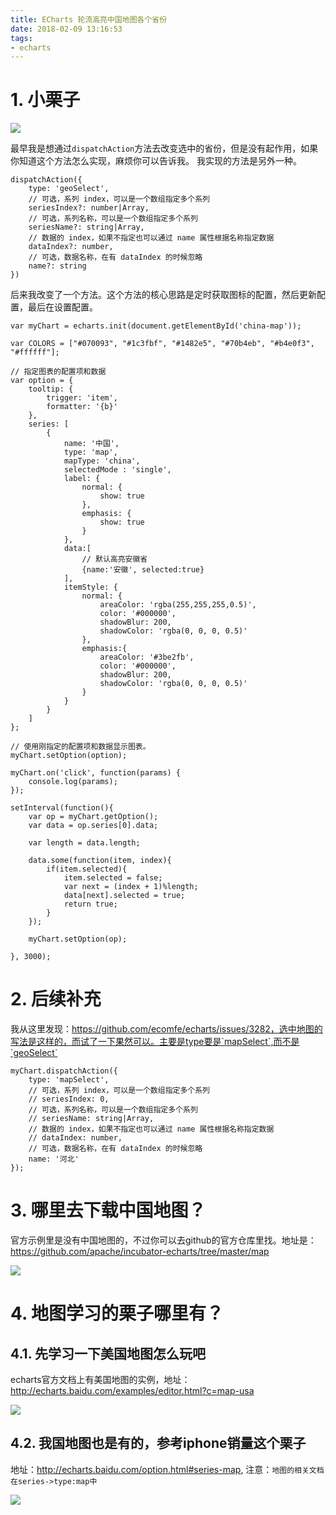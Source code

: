 ```yaml
---
title: ECharts 轮流高亮中国地图各个省份
date: 2018-02-09 13:16:53
tags:
- echarts
---
```


# 1. 小栗子

![](https://wdd-images.oss-cn-shanghai.aliyuncs.com/20180209131759_k10o0Z_bVVWEB.jpeg)

最早我是想通过`dispatchAction`方法去改变选中的省份，但是没有起作用，如果你知道这个方法怎么实现，麻烦你可以告诉我。
我实现的方法是另外一种。

```
dispatchAction({
    type: 'geoSelect',
    // 可选，系列 index，可以是一个数组指定多个系列
    seriesIndex?: number|Array,
    // 可选，系列名称，可以是一个数组指定多个系列
    seriesName?: string|Array,
    // 数据的 index，如果不指定也可以通过 name 属性根据名称指定数据
    dataIndex?: number,
    // 可选，数据名称，在有 dataIndex 的时候忽略
    name?: string
})
```

后来我改变了一个方法。这个方法的核心思路是定时获取图标的配置，然后更新配置，最后在设置配置。
```
var myChart = echarts.init(document.getElementById('china-map'));

var COLORS = ["#070093", "#1c3fbf", "#1482e5", "#70b4eb", "#b4e0f3", "#ffffff"];

// 指定图表的配置项和数据
var option = {
    tooltip: {
        trigger: 'item',
        formatter: '{b}'
    },
    series: [
        {
            name: '中国',
            type: 'map',
            mapType: 'china',
            selectedMode : 'single',
            label: {
                normal: {
                    show: true
                },
                emphasis: {
                    show: true
                }
            },
            data:[
                // 默认高亮安徽省
                {name:'安徽', selected:true}
            ],
            itemStyle: {
                normal: {
                    areaColor: 'rgba(255,255,255,0.5)',
                    color: '#000000',
                    shadowBlur: 200,
                    shadowColor: 'rgba(0, 0, 0, 0.5)'
                },
                emphasis:{
                    areaColor: '#3be2fb',
                    color: '#000000',
                    shadowBlur: 200,
                    shadowColor: 'rgba(0, 0, 0, 0.5)'
                }
            }
        }
    ]
};

// 使用刚指定的配置项和数据显示图表。
myChart.setOption(option);

myChart.on('click', function(params) {
    console.log(params);
});

setInterval(function(){
    var op = myChart.getOption();
    var data = op.series[0].data;

    var length = data.length;

    data.some(function(item, index){
        if(item.selected){
            item.selected = false;
            var next = (index + 1)%length;
            data[next].selected = true;
            return true;
        }
    });

    myChart.setOption(op);

}, 3000);
```

# 2. 后续补充
我从这里发现：https://github.com/ecomfe/echarts/issues/3282，选中地图的写法是这样的，而试了一下果然可以。主要是type要是`mapSelect`,而不是`geoSelect`
```
myChart.dispatchAction({
    type: 'mapSelect',
    // 可选，系列 index，可以是一个数组指定多个系列
    // seriesIndex: 0,
    // 可选，系列名称，可以是一个数组指定多个系列
    // seriesName: string|Array,
    // 数据的 index，如果不指定也可以通过 name 属性根据名称指定数据
    // dataIndex: number,
    // 可选，数据名称，在有 dataIndex 的时候忽略
    name: '河北'
});
```

# 3. 哪里去下载中国地图？

官方示例里是没有中国地图的，不过你可以去github的官方仓库里找。地址是：https://github.com/apache/incubator-echarts/tree/master/map

![](https://wdd-images.oss-cn-shanghai.aliyuncs.com/20180509112951_wNvh6u_Jietu20180509-112929.jpeg)

# 4. 地图学习的栗子哪里有？

## 4.1. 先学习一下美国地图怎么玩吧

echarts官方文档上有美国地图的实例，地址：http://echarts.baidu.com/examples/editor.html?c=map-usa

![](https://wdd-images.oss-cn-shanghai.aliyuncs.com/20180509113143_019h7i_Jietu20180509-113135.jpeg)

## 4.2. 我国地图也是有的，参考iphone销量这个栗子

地址：http://echarts.baidu.com/option.html#series-map, 注意：`地图的相关文档在series->type:map中`

![](https://wdd-images.oss-cn-shanghai.aliyuncs.com/20180509113253_Y1hJI4_Jietu20180509-113227.jpeg)


